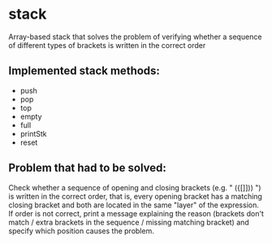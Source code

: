 # stack
Array-based stack that solves the problem of verifying whether a sequence of different types of brackets is written in the correct order

## Implemented stack methods:
- push
- pop
- top
- empty
- full
- printStk
- reset
 
## Problem that had to be solved:  
Check whether a sequence of opening and closing brackets (e.g. " ({[]])) ") is written in the correct order, that is, every opening bracket has a matching closing bracket and both are located in the same "layer" of the expression. 
If order is not correct, print a message explaining the reason (brackets don't match / extra brackets in the sequence / missing matching bracket) and specify which position causes the problem.
